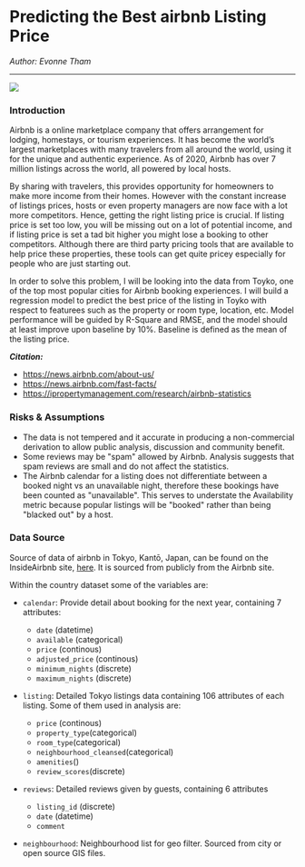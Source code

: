 # Predicting the Best airbnb Listing Price 

_Author: Evonne Tham_

---
![](https://assets.bwbx.io/images/users/iqjWHBFdfxIU/iKAhd1KFQDfw/v0/-1x-1.jpg)

### Introduction

Airbnb is a online marketplace company that offers arrangement for lodging, homestays, or tourism experiences. It has become the world’s largest marketplaces with many travelers from all around the world, using it for the unique and authentic experience. As of 2020, Airbnb has over 7 million listings across the world, all powered by local hosts.

By sharing with travelers, this provides opportunity for homeowners to make more income from their homes. However with the constant increase of listings prices, hosts or even property managers are now face with a lot more competitors. Hence, getting the right listing price is crucial. If listing price is set too low, you will be missing out on a lot of potential income, and if listing price is set a tad bit higher you might lose a booking to other competitors. Although there are third party pricing tools that are available to help price these properties, these tools can get quite pricey especially for people who are just starting out.

In order to solve this problem, I will be looking into the data from Toyko, one of the top most popular cities for Airbnb booking experiences. I will build a regression model to predict the best price of the listing in Toyko with respect to featurees such as the property or room type, location, etc. Model performance will be guided by R-Square and RMSE, and the model should at least improve upon baseline by 10%. Baseline is defined as the mean of the listing price.


___Citation:___
- https://news.airbnb.com/about-us/
- https://news.airbnb.com/fast-facts/
- https://ipropertymanagement.com/research/airbnb-statistics



### Risks & Assumptions

- The data is not tempered and it accurate in producing a non-commercial derivation to allow public analysis, discussion and community benefit. 
- Some reviews may be "spam" allowed by Airbnb. Analysis suggests that spam reviews are small and do not affect the statistics.
- The Airbnb calendar for a listing does not differentiate between a booked night vs an unavailable night, therefore these bookings have been counted as "unavailable". This serves to understate the Availability metric because popular listings will be "booked" rather than being "blacked out" by a host.

### Data Source

Source of data of airbnb in Tokyo, Kantō, Japan, can be found on the InsideAirbnb site, [here](http://insideairbnb.com/get-the-data.html). 
It is sourced from publicly from the Airbnb site.

Within the country dataset some of the variables are: 

- `calendar`: Provide detail about booking for the next year, containing 7 attributes:
    - `date` (datetime)
    - `available` (categorical)
    - `price` (continous)
    - `adjusted_price` (continous)
    - `minimum_nights` (discrete)
    - `maximum_nights` (discrete)
    
    
- `listing`: Detailed Tokyo listings data containing 106 attributes of each listing. Some of them used in analysis are:
    - `price` (continous)
    - `property_type`(categorical)
    - `room_type`(categorical)
    - `neighbourhood_cleansed`(categorical)
    - `amenities`()
    - `review_scores`(discrete)


- `reviews`: Detailed reviews given by guests, containing 6 attributes
    - `listing_id` (discrete)
    - `date` (datetime)
    - `comment`


- `neighbourhood`: Neighbourhood list for geo filter. Sourced from city or open source GIS files.

